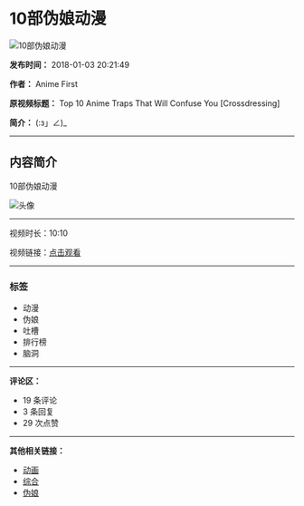 # 10部伪娘动漫

![10部伪娘动漫](//i2.hdslb.com/bfs/archive/d8df1ea95b93119fbecb9d6c4b5a47abb9f3d8c7.jpg@100w_100h_1c.webp)

**发布时间：** 2018-01-03 20:21:49

**作者：** Anime First

**原视频标题：** Top 10 Anime Traps That Will Confuse You [Crossdressing]

**简介：** (:з」∠)\_

---

## 内容简介

10部伪娘动漫

![头像](//i1.hdslb.com/bfs/face/4a152ba27ea549af23aff189834233fc5050dbca.jpg@96w.webp)

---

视频时长：10:10

视频链接：[点击观看](https://youtu.be/aeXujSf_408)

---

### 标签

- 动漫
- 伪娘
- 吐槽
- 排行榜
- 脑洞

---

**评论区：**

- 19 条评论
- 3 条回复
- 29 次点赞

---

**其他相关链接：**

- [动画](//www.bilibili.com/v/douga/)
- [综合](//www.bilibili.com/v/douga/other/)
- [伪娘](//search.bilibili.com/all?keyword=%E4%BC%AA%E5%A8%98&from_source=video_tag)